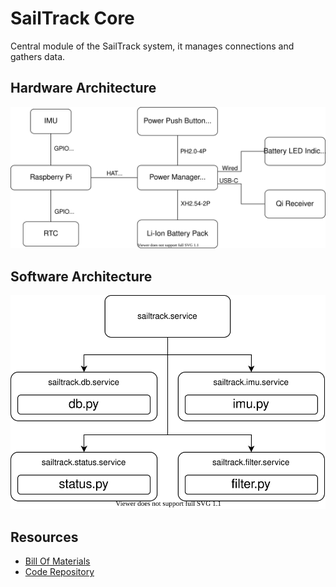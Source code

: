 # SailTrack Core
Central module of the SailTrack system, it manages connections and gathers data.

## Hardware Architecture
<p align="center">
  <a href="https://app.diagrams.net/?src=about#Hmetis-vela-unipd%2Fsailtrack-documentation%2Fmain%2FSailTrack%20Core%2Fhardware-diagram.svg">
    <img src="hardware-diagram.svg"/>
  </a>
</p>

## Software Architecture
<p align="center">
  <a href="https://app.diagrams.net/?src=about#Hmetis-vela-unipd%2Fsailtrack-documentation%2Fmain%2FSailTrack%20Core%2Fsoftware-diagram.svg">
    <img src="software-diagram.svg"/>
  </a>
</p>

## Resources
* [Bill Of Materials](BOM.csv)
* [Code Repository](https://github.com/metis-vela-unipd/sailtrack-core)
